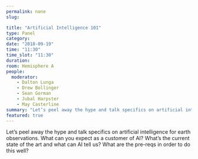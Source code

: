 ```yaml
---
permalink: none
slug:

title: "Artificial Intelligence 101"
type: Panel
category:
date: "2018-09-19"
time: "11:30"
time_slot: "11:30"
duration:
room: Hemisphere A
people:
  moderator:
    - Dalton Lunga
    - Drew Bollinger
    - Sean Gorman
    - Jubal Harpster
    - May Casterline
summary: "Let’s peel away the hype and talk specifics on artificial intelligence for earth observations. What can you expect as a customer of AI? What’s the current state of the art and what can AI tell us? What are the pre-reqs in order to do this well?"
featured: true
---
```

Let’s peel away the hype and talk specifics on artificial intelligence for earth observations. What can you expect as a customer of AI? What’s the current state of the art and what can AI tell us? What are the pre-reqs in order to do this well?
